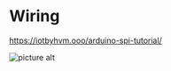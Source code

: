 # Wiring #
https://iotbyhvm.ooo/arduino-spi-tutorial/

![picture alt](https://www.electronicwings.com/public/images/user_images/images/NodeMCU/NodeMCU%20Basics%20using%20Arduino%20IDE/NodeMCU%20SPI/Arduino_NodeMCU_SPI_Interface_modified.png)
